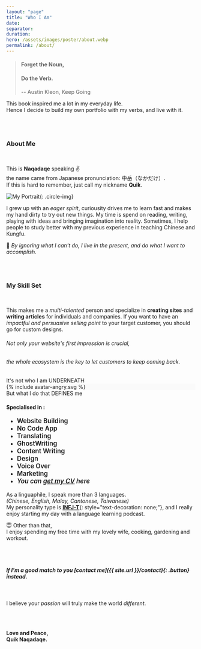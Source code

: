 ```yaml
---
layout: "page"
title: "Who I Am"
date: 
separator: 
duration:
hero: /assets/images/poster/about.webp
permalink: /about/
---
```



> #### Forget the Noun,
> #### Do the Verb.
>
> -- Austin Kleon, Keep Going

This book inspired me a lot in my everyday life.   
Hence I decide to build my own portfolio with my verbs, and live with it.

<br/><br/>



### About Me

<br/>

This is **Naqadaqe** speaking &#9996;   
the name came from Japanese pronunciation: 中岳（なかだけ）.  
If this is hard to remember, just call my nickname **Quik**.


![My Portrait](https://avatars.githubusercontent.com/u/58722004?v=4){: .circle-img}


I grew up with an *eager spirit*, curiousity drives me to learn fast and makes my hand dirty to try out new things.
My time is spend on reading, writing, playing with ideas and bringing imagination into reality.
Sometimes, I help people to study better with my previous experience in teaching Chinese and Kungfu.

💪 *By ignoring what I can't do, I live in the present, and do what I want to accomplish.*

<br/><br/>



### My Skill Set

<br/>

This makes me a *multi-talented* person and specialize in **creating sites** and **writing articles** for individuals and companies. 
If you want to have an *impactful and persuasive selling point* to your target customer, you should go for custom designs.

###### Not only your website's first impression is crucial, 
###### the whole ecosystem is the key to let customers to keep coming back. 


<!---
    Meme & Skills Wrapper
-->

<div id="meme-skills">


<!---
    Meme Wrapper
-->

<div class="meme">
    <span class="meme-text">It's not who I am UNDERNEATH</span>
    <div style="width: 100%; background-color: #fafafa;">
        {% include avatar-angry.svg %}
    </div>
    <span class="meme-text">But what I do that DEFINES me</span>
</div>

<!--- end Meme Wrapper -->


<!---
    Skills Wrapper
-->

<div class="skills">
    <h4>Specialised in :</h4>
    <ul style="font-size: 1.05rem; font-weight: 600;">
        <li>Website Building</li>
        <li>No Code App</li>
        <li>Translating</li>
        <li>GhostWriting</li>
        <li>Content Writing</li>
        <li>Design</li>
        <li>Voice Over</li>
        <li>Marketing</li>
        <li><em>You can <a href="/assets/files/Naqadaqe_CV.pdf" target="_blank">get my CV</a> here</em></li>
    </ul>
</div>

<!--- end Skills Wrapper -->

</div>

<!--- end Meme & Skills Wrapper -->



As a linguaphile, I speak more than 3 languages.  
*(Chinese, English, Malay, Cantonese, Taiwanese)*   
My personality type is [**INFJ-T**](https://www.16personalities.com/infj-personality){: style="text-decoration: none;"}, 
and I really enjoy starting my day with a language learning podcast.


&#128519; Other than that,   
I enjoy spending my free time with my lovely wife, cooking, gardening and workout.

<br/><br/>



##### If I'm a good match to you [contact me]({{ site.url }}/contact){: .button} instead.

<br/>

I believe your *passion* will truly make the world *different*.

<br/><br/>

**Love and Peace,**  
**Quik Naqadaqe.**

